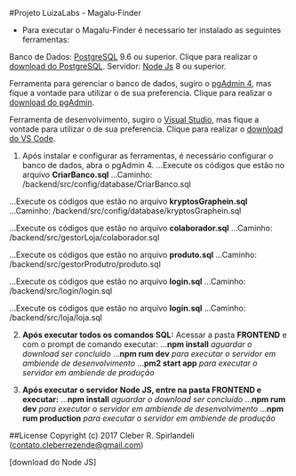 #Projeto LuizaLabs - Magalu-Finder

- Para executar o Magalu-Finder é necessario ter instalado as seguintes ferramentas:

Banco de Dados: [PostgreSQL] 9.6 ou superior. Clique para realizar o [download do PostgreSQL].
Servidor: [Node Js] 8 ou superior.

Ferramenta para gerenciar o banco de dados, sugiro o [pgAdmin 4], mas fique a vontade para utilizar o de sua preferencia. Clique para realizar o [download do pgAdmin].

Ferramenta de desenvolvimento, sugiro o [Visual Studio], mas fique a vontade para utilizar o de sua preferencia. Clique para realizar o [download do VS Code].

1. Após instalar e configurar as ferramentas, é necessário configurar o banco de dados, abra o pgAdmin 4.
...Execute os códigos que estão no arquivo **CriarBanco.sql**
...Caminho: /backend/src/config/database/CriarBanco.sql

...Execute os códigos que estão no arquivo **kryptosGraphein.sql**
...Caminho: /backend/src/config/database/kryptosGraphein.sql

...Execute os códigos que estão no arquivo **colaborador.sql**
...Caminho: /backend/src/gestorLoja/colaborador.sql

...Execute os códigos que estão no arquivo **produto.sql**
...Caminho: /backend/src/gestorProdutro/produto.sql

...Execute os códigos que estão no arquivo **login.sql**
...Caminho: /backend/src/login/login.sql

...Execute os códigos que estão no arquivo **login.sql**
...Caminho: /backend/src/loja/loja.sql

2. **Após executar todos os comandos SQL:**
Acessar a pasta **FRONTEND** e com o prompt de comando executar:
...**npm install** _aguardar o download ser concluído_
...**npm rum dev** _para executar o servidor em ambiende de desenvolvimento_
...**pm2 start app** _para executar o servidor em ambiende de produção_


3. **Após executar o servidor Node JS, entre na pasta FRONTEND e executar:**
...**npm install** _aguardar o download ser concluído_
...**npm rum dev** _para executar o servidor em ambiende de desenvolvimento_
...**npm rum production** _para executar o servidor em ambiende de produção_

##License
Copyright (c) 2017 Cleber R. Spirlandeli (contato.cleberrezende@gmail.com)

[PostgreSQL]: https://www.postgresql.org/
[download do PostgreSQL]: https://www.enterprisedb.com/downloads/postgres-postgresql-downloads#windows

[Node Js]: https://nodejs.org/en/
[download do Node JS] 

[pgAdmin 4]: https://www.pgadmin.org/
[download do pgAdmin]: https://www.pgadmin.org/download/

[Visual Studio]: https://code.visualstudio.com/
[download do VS Code]: https://code.visualstudio.com/Download
